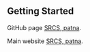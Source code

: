 ## Getting Started

GitHub page [SRCS, patna](//srcspatna.github.io).

Main website [SRCS, patna](//srcspatna.com).